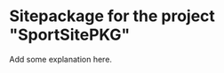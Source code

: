 Sitepackage for the project "SportSitePKG"
==============================================================

Add some explanation here.
